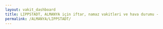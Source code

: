 ```yaml
---
layout: vakit_dashboard
title: LIPPSTADT, ALMANYA için iftar, namaz vakitleri ve hava durumu - ilçe/eyalet seç
permalink: /ALMANYA/LIPPSTADT/
---
```


<script type="text/javascript">
  var GLOBAL_COUNTRY = 'ALMANYA';
  var GLOBAL_CITY = 'LIPPSTADT';
  var GLOBAL_STATE = '';
  var lat = 72;
  var lon = 21;
</script>
